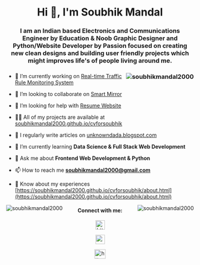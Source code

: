 <h1 align="center">Hi 👋, I'm Soubhik Mandal</h1>
<h3 align="center">I am an Indian based Electronics and Communications Engineer by Education & Noob Graphic Designer and Python/Website Developer by Passion focused on creating new clean designs and building user friendly projects which might improves life's of people living around me.</h3>

<h3><img align="right" img src="https://www.techbabble.zone/content/images/2021/07/46207-programmer-1.gif" alt="soubhikmandal2000" /></h3>

- 🔭 I’m currently working on [Real-time Traffic Rule Monitoring System](https://github.com/soubhikmandal2000/Real-time_traffic_rule_monitoring_system)

- 👯 I’m looking to collaborate on [Smart Mirror](https://github.com/soubhikmandal2000/Smart_mirror)

- 🤝 I’m looking for help with [Resume Website](https://github.com/soubhikmandal2000/cvforsoubhik)

- 👨‍💻 All of my projects are available at [soubhikmandal2000.github.io/cvforsoubhik](https://soubhikmandal2000.github.io/cvforsoubhik/)

- 📝 I regularly write articles on [unknowndada.blogspot.com](https://unknowndada.blogspot.com/)

- 🌱 I’m currently learning **Data Science & Full Stack Web Development**

- 💬 Ask me about **Frontend Web Development & Python**

- 📫 How to reach me **soubhikmandal2000@gmail.com**

- 📄 Know about my experiences [https://soubhikmandal2000.github.io/cvforsoubhik/about.html](https://soubhikmandal2000.github.io/cvforsoubhik/about.html)


<p><img align="left" src="https://github-readme-stats.vercel.app/api/top-langs?username=soubhikmandal2000&show_icons=true&locale=en&layout=compact" alt="soubhikmandal2000" /></p>

<p><img align="right" src="https://github-readme-streak-stats.herokuapp.com/?user=soubhikmandal2000&" alt="soubhikmandal2000" /></p>

<h4 align="center">Connect with me:</h4>
<p align="center">
<a href="https://linkedin.com/in/https://www.linkedin.com/in/soubhik-mandal-29a59a1bb/" target="blank"><img align="center" src="https://raw.githubusercontent.com/rahuldkjain/github-profile-readme-generator/master/src/images/icons/Social/linked-in-alt.svg" alt="https://www.linkedin.com/in/soubhik-mandal-29a59a1bb/" height="25" width="25" /></a>
<p align="center">
<a href="mailto:soubhikmandal2000@gmail.com" target="blank"><img align="center" src="https://cdn.icon-icons.com/icons2/2631/PNG/512/gmail_new_logo_icon_159149.png" alt="mailto:soubhikmandal2000@gmail.com" height="25" width="25" /></a>
<p align="center">
<a href="https://unknowndada.blogspot.com/" target="blank"><img align="center" src="https://cdn.pixabay.com/photo/2019/09/12/13/47/pictogram-4471660_1280.png" alt="https://unknowndada.blogspot.com/" height="25" width="30" /></a>
